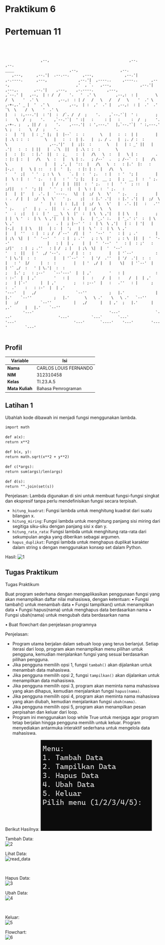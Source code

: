 # Praktikum 6
# Pertemuan 11
```
                                                                                                                                                                    

                                                                                                                                                                                                                                                                           
                ,--,                                    ,--.                                           ,--.                                                                ____                         ,--,                   ,--.                                        
   ,---,      ,--.'|  .--.--.      ,---,              ,--.'|        ,-.----.      ,---,              ,--.'|  ,----..     ,----..      ,---,                              ,'  , `.   ,---,             ,--.'|    ,---,.       ,--.'|    ,---,    ,-.----.      ,---,        
,`--.' |   ,--,  | : /  /    '.   '  .' \         ,--,:  : |        \    /  \    '  .' \         ,--,:  : | /   /   \   /   /   \    '  .' \                          ,-+-,.' _ |  '  .' \         ,--,  | :  ,'  .' |   ,--,:  : |  .'  .' `\  \    /  \    '  .' \       
|   :  :,---.'|  : '|  :  /`. /  /  ;    '.    ,`--.'`|  ' :        ;   :    \  /  ;    '.    ,`--.'`|  ' :|   :     : |   :     :  /  ;    '.                     ,-+-. ;   , || /  ;    '.    ,---.'|  : ',---.'   |,`--.'`|  ' :,---.'     \ ;   :    \  /  ;    '.     
:   |  '|   | : _' |;  |  |--`  :  :       \   |   :  :  | |        |   | .\ : :  :       \   |   :  :  | |.   |  ;. / .   |  ;. / :  :       \                   ,--.'|'   |  ;|:  :       \   |   | : _' ||   |   .'|   :  :  | ||   |  .`\  ||   | .\ : :  :       \    
|   :  |:   : |.'  ||  :  ;_    :  |   /\   \  :   |   \ | :        .   : |: | :  |   /\   \  :   |   \ | :.   ; /--`  .   ; /--`  :  |   /\   \                 |   |  ,', |  '::  |   /\   \  :   : |.'  |:   :  |-,:   |   \ | ::   : |  '  |.   : |: | :  |   /\   \   
'   '  ;|   ' '  ; : \  \    `. |  :  ' ;.   : |   : '  '; |        |   |  \ : |  :  ' ;.   : |   : '  '; |;   | ;  __ ;   | ;  __ |  :  ' ;.   :                |   | /  | |  |||  :  ' ;.   : |   ' '  ; ::   |  ;/||   : '  '; ||   ' '  ;  :|   |  \ : |  :  ' ;.   :  
|   |  |'   |  .'. |  `----.   \|  |  ;/  \   \'   ' ;.    ;        |   : .  / |  |  ;/  \   \'   ' ;.    ;|   : |.' .'|   : |.' .'|  |  ;/  \   \               '   | :  | :  |,|  |  ;/  \   \'   |  .'. ||   :   .''   ' ;.    ;'   | ;  .  ||   : .  / |  |  ;/  \   \ 
'   :  ;|   | :  | '  __ \  \  |'  :  | \  \ ,'|   | | \   |        ;   | |  \ '  :  | \  \ ,'|   | | \   |.   | '_.' :.   | '_.' :'  :  | \  \ ,'               ;   . |  ; |--' '  :  | \  \ ,'|   | :  | '|   |  |-,|   | | \   ||   | :  |  ';   | |  \ '  :  | \  \ ,' 
|   |  ''   : |  : ; /  /`--'  /|  |  '  '--'  '   : |  ; .'        |   | ;\  \|  |  '  '--'  '   : |  ; .''   ; : \  |'   ; : \  ||  |  '  '--'                 |   : |  | ,    |  |  '  '--'  '   : |  : ;'   :  ;/|'   : |  ; .''   : | /  ; |   | ;\  \|  |  '  '--'   
'   :  ||   | '  ,/ '--'.     / |  :  :        |   | '`--'          :   ' | \.'|  :  :        |   | '`--'  '   | '/  .''   | '/  .'|  :  :                       |   : '  |/     |  :  :        |   | '  ,/ |   |    \|   | '`--'  |   | '` ,/  :   ' | \.'|  :  :         
;   |.' ;   : ;--'    `--'---'  |  | ,'        '   : |              :   : :-'  |  | ,'        '   : |      |   :    /  |   :    /  |  | ,'                       ;   | |`-'      |  | ,'        ;   : ;--'  |   :   .''   : |      ;   :  .'    :   : :-'  |  | ,'         
'---'   |   ,/                  `--''          ;   |.'              |   |.'    `--''          ;   |.'       \   \ .'    \   \ .'   `--''                         |   ;/          `--''          |   ,/      |   | ,'  ;   |.'      |   ,.'      |   |.'    `--''           
        '---'                                  '---'                `---'                     '---'          `---`       `---`                                   '---'                          '---'       `----'    '---'        '---'        `---'                      
                                                                                                                                                                                                                                                                           

```

## Profil
| Variable | Isi |
| -------- | --- |
| **Nama** |CARLOS LOUIS FERNANDO |
| **NIM** | 312310458 |
| **Kelas** | TI.23.A.5 |
| **Mata Kuliah** | Bahasa Pemrograman |

## Latihan 1

Ubahlah kode dibawah ini menjadi fungsi menggunakan lambda.

```
import math

def a(x):
return x**2

def b(x, y):
return math.sqrt(x**2 + y**2)

def c(*args):
return sum(args)/len(args)

def d(s):
return "".join(set(s))
```

Penjelasan:
Lambda digunakan di sini untuk membuat fungsi-fungsi singkat dan ekspresif tanpa perlu mendefinisikan fungsi secara terpisah.

- `hitung_kuadrat`: Fungsi lambda untuk menghitung kuadrat dari suatu bilangan x.
- `hitung_miring`: Fungsi lambda untuk menghitung panjang sisi miring dari segitiga siku-siku dengan panjang sisi x dan y.
- `hitung_rata_rata`: Fungsi lambda untuk menghitung rata-rata dari sekumpulan angka yang diberikan sebagai argumen.
- `hapus_duplikat`: Fungsi lambda untuk menghapus duplikat karakter dalam string s dengan menggunakan konsep set dalam Python.

Hasil:
![1](https://github.com/ficzclay/praktikum7/assets/148204078/abdeda39-188c-4ec4-a8c8-3abcdbb6abfe)


## Tugas Praktikum

Tugas Praktikum

Buat program sederhana dengan mengaplikasikan penggunaan fungsi
yang akan menampilkan daftar nilai mahasiswa, dengan ketentuan:
• Fungsi tambah() untuk menambah data
• Fungsi tampilkan() untuk menampilkan data
• Fungsi hapus(nama) untuk menghapus data berdasarkan nama
• Fungsi ubah(nama) untuk mengubah data berdasarkan nama

• Buat flowchart dan penjelasan programnya

Penjelasan:
- Program utama berjalan dalam sebuah loop yang terus berlanjut. Setiap iterasi dari loop, program akan menampilkan menu pilihan untuk pengguna, kemudian menjalankan fungsi yang sesuai berdasarkan pilihan pengguna.
- Jika pengguna memilih opsi 1, fungsi `tambah()` akan dijalankan untuk menambah data mahasiswa.
- Jika pengguna memilih opsi 2, fungsi `tampilkan()` akan dijalankan untuk menampilkan data mahasiswa.
- Jika pengguna memilih opsi 3, program akan meminta nama mahasiswa yang akan dihapus, kemudian menjalankan fungsi `hapus(nama)`.
- Jika pengguna memilih opsi 4, program akan meminta nama mahasiswa yang akan diubah, kemudian menjalankan fungsi `ubah(nama)`.
- Jika pengguna memilih opsi 5, program akan menampilkan pesan perpisahan dan keluar dari loop.
- Program ini menggunakan loop while True untuk menjaga agar program tetap berjalan hingga pengguna memilih untuk keluar. Program menyediakan antarmuka interaktif sederhana untuk mengelola data mahasiswa.



Berikut Hasilnya:
![Alt text](image.png)


Tambah Data:
<br>
![2](https://github.com/ficzclay/praktikum7/assets/148204078/ad055794-585c-48da-8d66-fc6e6c4cd24d)




Lihat Data:
<br>
![read_data](https://github.com/ficzclay/praktikum7/assets/148204078/e4d20e6a-11de-4eef-ba51-e18ec096452f)

<br>


Hapus Data:
<br>
![3](https://github.com/ficzclay/praktikum7/assets/148204078/a6a70e5b-e83a-43fc-956c-6b8046528b50)



Ubah Data:<br>
![4](https://github.com/ficzclay/praktikum7/assets/148204078/d333598c-f46b-4717-b647-f44788a19d9a)


<br>

Keluar:<br>
![5](https://github.com/ficzclay/praktikum7/assets/148204078/c092e7bd-2b03-4cc2-8b91-dd5a6223eef8)


Flowchart:<br>
![6](https://github.com/ficzclay/praktikum7/assets/148204078/7566cb60-e3ff-4fc6-90ad-5aeaf18df42f)




